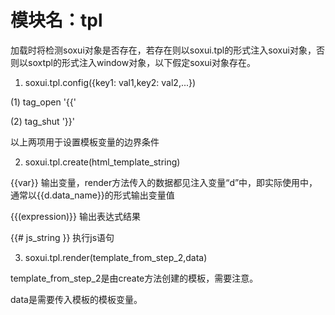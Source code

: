 ﻿# 模块名：tpl

加载时将检测soxui对象是否存在，若存在则以soxui.tpl的形式注入soxui对象，否则以soxtpl的形式注入window对象，以下假定soxui对象存在。

1. soxui.tpl.config({key1: val1,key2: val2,...})

(1) tag_open '{{'

(2) tag_shut '}}'

以上两项用于设置模板变量的边界条件


2. soxui.tpl.create(html_template_string)

{{var}}          输出变量，render方法传入的数据都见注入变量“d”中，即实际使用中，通常以{{d.data_name}}的形式输出变量值

{{(expression)}} 输出表达式结果

{{# js_string }} 执行js语句


3. soxui.tpl.render(template_from_step_2,data)

template_from_step_2是由create方法创建的模板，需要注意。

data是需要传入模板的模板变量。
